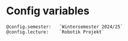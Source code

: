 <!--
author:   Sebastian Zug

email:    sebastian.zug@informatik.tu-freiberg.de

version:  0.0.1
icon: https://upload.wikimedia.org/wikipedia/commons/d/de/Logo_TU_Bergakademie_Freiberg.svg
comment:  This file provides commonly used meta information for all LiaScript courses in the folder

@config.semester:   `Wintersemester 2024/25`
@config.lecture:    `Robotik Projekt`

-->

# Config variables

```
@config.semester:   `Wintersemester 2024/25`
@config.lecture:    `Robotik Projekt`
```